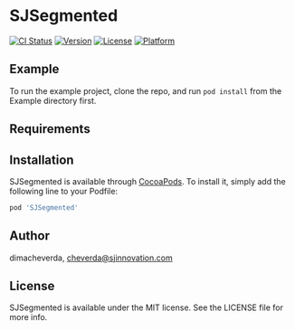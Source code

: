 # SJSegmented

[![CI Status](http://img.shields.io/travis/dimacheverda/SJSegmented.svg?style=flat)](https://travis-ci.org/dimacheverda/SJSegmented)
[![Version](https://img.shields.io/cocoapods/v/SJSegmented.svg?style=flat)](http://cocoapods.org/pods/SJSegmented)
[![License](https://img.shields.io/cocoapods/l/SJSegmented.svg?style=flat)](http://cocoapods.org/pods/SJSegmented)
[![Platform](https://img.shields.io/cocoapods/p/SJSegmented.svg?style=flat)](http://cocoapods.org/pods/SJSegmented)

## Example

To run the example project, clone the repo, and run `pod install` from the Example directory first.

## Requirements

## Installation

SJSegmented is available through [CocoaPods](http://cocoapods.org). To install
it, simply add the following line to your Podfile:

```ruby
pod 'SJSegmented'
```

## Author

dimacheverda, cheverda@sjinnovation.com

## License

SJSegmented is available under the MIT license. See the LICENSE file for more info.
